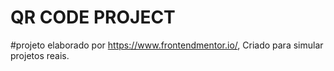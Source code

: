 # QR CODE PROJECT
#projeto elaborado por https://www.frontendmentor.io/, Criado para simular projetos reais.



